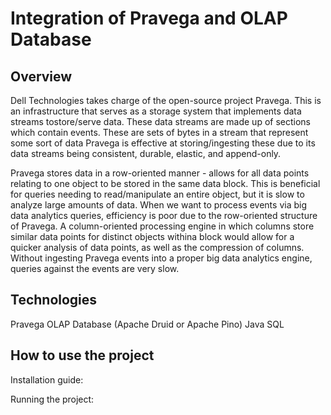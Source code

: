 # Integration of Pravega and OLAP Database
## Overview
Dell Technologies takes charge of the open-source project Pravega. This is an infrastructure that serves as a storage system that implements data streams tostore/serve data. These data streams are made up of sections which contain events. These are sets of bytes in a stream that represent some sort of data Pravega is effective at storing/ingesting these due to its data streams being consistent, durable, elastic, and append-only.

Pravega stores data in a row-oriented manner - allows for all data points relating to one object to be stored in the same data block. This is beneficial for queries needing to read/manipulate an entire object, but it is slow to analyze large amounts of data. When we want to process events via big data analytics queries, efficiency is poor due to the row-oriented structure of Pravega. A column-oriented processing engine in which columns store similar data points for distinct objects withina block would allow for a quicker analysis of data points, as well as the compression of columns. Without ingesting Pravega events into a proper big data analytics engine, queries against the events are very slow.

## Technologies
Pravega
OLAP Database (Apache Druid or Apache Pino) 
Java
SQL

## How to use the project
Installation guide: 

Running the project: 
